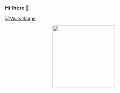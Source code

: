 ### Hi there 👋
[![Visits Badge](https://badges.pufler.dev/visits/dariuscorvus/dariuscorvus)](https://badges.pufler.dev)
<!--### Stats
[<a href="https://github.com/DariusCorvus">
  <img height="180rem" src="https://github-readme-stats-eight-theta.vercel.app/api?username=DariusCorvus&show_icons=true&theme=vue-dark&include_aall_comimits=true&count_private=true"/></a>](url)-->
<p align="center">
<a href="https://github.com/DariusCorvus">
  <img height="200rem" src="https://github-readme-streak-stats.herokuapp.com?user=DariusCorvus&theme=vue-dark"/></a></p>
<!--
**DariusCorvus/DariusCorvus** is a ✨ _special_ ✨ repository because its `README.md` (this file) appears on your GitHub profile.

Here are some ideas to get you started:

- 🔭 I’m currently working on ...
- 🌱 I’m currently learning ...
- 👯 I’m looking to collaborate on ...
- 🤔 I’m looking for help with ...
- 💬 Ask me about ...
- 📫 How to reach me: ...
- 😄 Pronouns: ...
- ⚡ Fun fact: ...
-->
